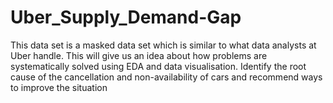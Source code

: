 # Uber_Supply_Demand-Gap
This data set is a masked data set which is similar to what data analysts at Uber handle. This will give us an idea about how problems are systematically solved using EDA and data visualisation. Identify the root cause of the cancellation and non-availability of cars and recommend ways to improve the situation
